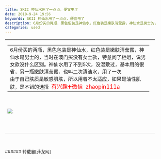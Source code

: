 ```yaml
---
title: SKII 神仙水用了一点点，便宜甩了
date: 2018-9-24 19:56
keywords: SKII 神仙水用了一点点，便宜甩了
description: 6月份买的两瓶，黑色包装是神仙水，红色装是嫩肤清莹露，神仙水是男士的，当时在澳门买没有女士款，特意问了柜姐，说男女款没什么区别。神仙水用了不到5次，没湿敷过，基本用的很省，另一瓶嫩肤清莹露，也叫二次清洁水，用了一次  由于自己肤质是敏感肌肤，所以用着不太适应，如果是油性肌肤，是不错的选择  有兴趣➕微信  zhaopin111a
categories: used
---
```

<td class="t_f" id="postmessage_1873666">

<table cellspacing="0" class="t_table" style="width:98%"><tr><td><font color="#555555"><a href="http://www.niti.vip/" target="_blank"><img alt="" border="0" class="zoom" data-cf-modified-bd5a767f89b9f960e4829d8a-="" file="http://www.flw.ph/data/attachment/forum/201807/10/100959qt1zuqiim4fjp4vz.jpg" id="aimg_XZUOS" lazyloadthumb="1" onclick="" onmouseover="" src="http://www.flw.ph/data/attachment/forum/201807/10/100959qt1zuqiim4fjp4vz.jpg"/></a></font><br/>
<table cellspacing="0" class="t_table" style="width:98%"><tr><td>6月份买的两瓶，黑色包装是神仙水，红色装是嫩肤清莹露，神仙水是男士的，当时在澳门买没有女士款，特意问了柜姐，说男女款没什么区别。神仙水用了不到5次，没湿敷过，基本用的很省，另一瓶嫩肤清莹露，也叫二次清洁水，用了一次  <br/>
由于自己肤质是敏感肌肤，所以用着不太适应，如果是油性肌肤，是不错的选择  <font size="4"><font color="#ff0000">有兴趣➕微信  zhaopin111a</font></font></td></tr></table><br/>
<br/>

<img aid="950581" data-cf-modified-bd5a767f89b9f960e4829d8a-="" file="data/attachment/forum/201809/24/195537uwgtemb12960pzx8.jpg.thumb.jpg" id="aimg_950581" inpost="1" onclick="" onmouseover="" src="http://www.flw.ph/data/attachment/forum/201809/24/195537uwgtemb12960pzx8.jpg" style="cursor:pointer" zoomfile="data/attachment/forum/201809/24/195537uwgtemb12960pzx8.jpg"/>


<br/>
<br/>
<br/>
<br/>
</td></tr></table><br/>
<br/>
</td>
###### 转载自[菲龙网]